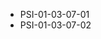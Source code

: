 <!--
    ATTENTION: This file was generated via gradle!
               Do NOT manually edit this file! Any such changes will be overwritten!
-->
* PSI-01-03-07-01
* PSI-01-03-07-02
